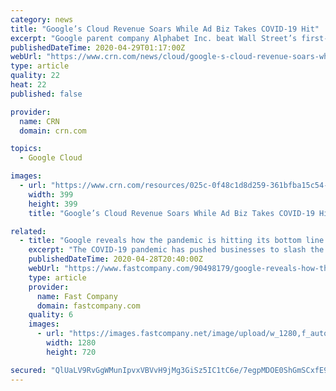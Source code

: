 ```yaml
---
category: news
title: "Google’s Cloud Revenue Soars While Ad Biz Takes COVID-19 Hit"
excerpt: "Google parent company Alphabet Inc. beat Wall Street’s first-quarter revenue estimates even as the spread of the coronavirus “significantly impacted” the online search giant’s advertising business dur"
publishedDateTime: 2020-04-29T01:17:00Z
webUrl: "https://www.crn.com/news/cloud/google-s-cloud-revenue-soars-while-ad-biz-takes-covid-19-hit"
type: article
quality: 22
heat: 22
published: false

provider:
  name: CRN
  domain: crn.com

topics:
  - Google Cloud

images:
  - url: "https://www.crn.com/resources/025c-0f48c1d8d259-361bfba15c54-1000/google_cloud.jpg"
    width: 399
    height: 399
    title: "Google’s Cloud Revenue Soars While Ad Biz Takes COVID-19 Hit"

related:
  - title: "Google reveals how the pandemic is hitting its bottom line with a ‘significant slowdown’ in ad revenue"
    excerpt: "The COVID-19 pandemic has pushed businesses to slash the money they spend on ads, and Google—which makes the vast majority of its revenue from ads—is already seeing the impact on its bottom line. “Performance was strong during the first two months of the quarter,"
    publishedDateTime: 2020-04-28T20:40:00Z
    webUrl: "https://www.fastcompany.com/90498179/google-reveals-how-the-pandemic-is-hitting-its-bottom-line-with-a-significant-slowdown-in-ad-revenue"
    type: article
    provider:
      name: Fast Company
      domain: fastcompany.com
    quality: 6
    images:
      - url: "https://images.fastcompany.net/image/upload/w_1280,f_auto,q_auto,fl_lossy/wp-cms/uploads/2020/04/p-1-google-earnings-q-2.jpg"
        width: 1280
        height: 720

secured: "QlUaLV9RvGgWMunIpvxVBVvH9jMg3GiSz5IC1tC6e/7egpMDOE0ShGmSCxfE9ykAOuU0K/iQZkcOrAJbLJCyUvWfko95ugKeTtrnLi8sqFJXPnxX/5FL12eVWGdU+8tlRKhSkVCHjKnkRB66b0zFi+8yfUleyHaPjNY8PArtEYFkgLgN3BKDU/upqGBei0/cH0vPqtkiCe6sOaXPmELWrPLaDcRyh+ybd+TrRxi+NlbukE1+GfFPSir13gdI7ANIBjNBU+nVVpQqW7G0ptCT7ObbIRDHRvwbWq9RZZn5sF700d2U2mdGYm3OAkkgcCB69Uf6NjJdNzsrwLg3qSdcLtLVu7GadqY46m6MZMR729ME2R2Z8BfPcRgFgaVTkob2swL+paRsqGZXaypAYzK/6CmetzWsqIynSfM6LAkK8uWsVs0MT/ImRrRb4m/li8Kl7LTEJcEvso/4EzOja85/uRTR1cKPBCCxFe8Mq4adjCQ=;9ufbiJaAuvP7WLBv94YnEA=="
---
```


